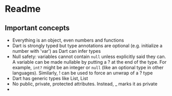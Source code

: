 # Readme

## Important concepts

- Everything is an object, even numbers and functions
- Dart is strongly typed but type annotations are optional (e.g. initialize a number with 'var') as Dart can infer types
- Null safety: variables cannot contain ```null``` unless explicitly said they can. A variable can be made nullable by putting a ? at the end of the type. For example, ```int?``` might be an integer or ```null``` (like an optional type in other languages). Similarly, ! can be used to force an unwrap of a ? type
- Dart has generic types like List<int>, List<Object>
- No public, private, protected attributes. Instead, _ marks it as private
- 
